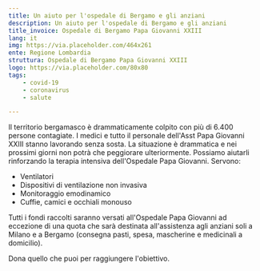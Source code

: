 ```yaml
---
title: Un aiuto per l'ospedale di Bergamo e gli anziani
description: Un aiuto per l'ospedale di Bergamo e gli anziani
title_invoice: Ospedale di Bergamo Papa Giovanni XXIII
lang: it
img: https://via.placeholder.com/464x261
ente: Regione Lombardia
struttura: Ospedale di Bergamo Papa Giovanni XXIII
logo: https://via.placeholder.com/80x80
tags: 
    - covid-19
    - coronavirus
    - salute

---
```


Il territorio bergamasco è drammaticamente colpito con più di 6.400 persone contagiate. I medici e tutto il personale dell'Asst Papa Giovanni XXIII stanno lavorando senza sosta. La situazione è drammatica e nei prossimi giorni non potrà che peggiorare ulteriormente.
Possiamo aiutarli rinforzando la terapia intensiva dell'Ospedale Papa Giovanni. Servono:

- Ventilatori
- Dispositivi di ventilazione non invasiva
- Monitoraggio emodinamico
- Cuffie, camici e occhiali monouso

Tutti i fondi raccolti saranno versati all'Ospedale Papa Giovanni ad eccezione di una quota che sarà destinata all'assistenza agli anziani soli a Milano e a Bergamo (consegna pasti, spesa, mascherine e medicinali a domicilio).

Dona quello che puoi per raggiungere l'obiettivo.